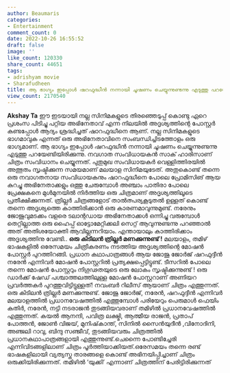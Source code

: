 ```yaml
---
author: Beaumaris
categories:
- Entertainment
comment_count: 0
date: 2022-10-26 16:55:52
draft: false
image: ''
like_count: 120330
share_count: 44651
tags:
- adrishyam movie
- Sharafudheen
title: ആ ഭാഗ്യം ഇപ്പോൾ ഷറഫുദ്ധീൻ നന്നായി ചൂഷണം ചെയ്യുന്നുണ്ടന്നു എടുത്തു പറയേണ്ടിയിരിക്കുന്നു
view_count: 2170540
---
```


**Akshay Ta** ഈ ഇടയായി നല്ല സിനിമകളുടെ തിരഞ്ഞെടുപ്പ് കൊണ്ടു ഏറെ പ്രശംസ പിടിച്ചു പറ്റിയ അഭിനേതാവ് എന്ന നിലയിൽ അദൃശ്യത്തിന്റെ പോസ്റ്റർ കണ്ടപ്പോൾ ആദ്യം ശ്രദ്ധിച്ചത് ഷാറഫുദ്ധീനെ ആണ്. നല്ല സിനിമകളുടെ ഭാഗമാവുക എന്നത് ഒരു അഭിനേതാവിനെ സംബന്ധിച്ചിടത്തോളം ഒരു ഭാഗ്യമാണ്. ആ ഭാഗ്യം ഇപ്പോൾ ഷറഫുദ്ധീൻ നന്നായി ചൂഷണം ചെയ്യുന്നുണ്ടന്നു എടുത്തു പറയേണ്ടിയിരിക്കുന്നു. നവഗാത സംവിധായകൻ സാക് ഹാരിസാണ് ചിത്രം സംവിധാനം ചെയ്യുന്നത്. പുതുമുഖ സംവിധായകർ വെള്ളിത്തിരയിൽ അത്ഭുതം സൃഷ്ടിക്കുന്ന സമയമാണ് മലയാള സിനിമയുടേത്. അതുകൊണ്ട് തന്നെ ഒരു നവാഗതനായ സംവിധായകനും ഷാറഫുദ്ധീനെ പോലെ പ്രോമിസിങ് ആയ കുറച്ചു അഭിനേതാക്കളും ഒത്തു ചേരുമ്പോൾ അഞ്ചാം പാതിരാ പോലെ പ്രേക്ഷകനെ മുൾമുനയിൽ നിർത്തിയ ഒരു ചിത്രമാണ് അദൃശ്യത്തിലൂടെ പ്രതീക്ഷിക്കുന്നത്. ത്രില്ലർ ചിത്രങ്ങളോട് താൽത്പര്യകൂടുതൽ ഉള്ളത് കൊണ്ട് തന്നെ അദൃശ്യത്തെ കാത്തിരിക്കാൻ ഒരു കാരണമാവുന്നുമുണ്ട്. നരേനും ജോജുവുമടക്കം വളരെ ടലാന്റഡായ അഭിനേതാക്കൾ ഒന്നിച്ചു വരുമ്പോൾ തെറ്റില്ലാത്ത ഒരു ഹൈപ്പ് ഓട്ടോമേറ്റിക്കലി സെറ്റ് ആവുന്നുണ്ടന്നു പറഞ്ഞാൽ അത് അതിശയോക്തി ആവില്ലന്നറിയാം. എന്തായാലും കാത്തിരിക്കാം അദൃശ്യത്തിനു വേണ്ടി.. **ഒരു കിടിലൻ ത്രില്ലർ മണക്കുന്നുണ്ട് !** മലയാളം, തമിഴ് ഭാഷകളില്‍ ഒരേസമയം ചിത്രീകരണം നടത്തിയ അദൃശ്യത്തിന്റെ മോഷൻ പോസ്റ്റർ പുറത്തിറങ്ങി. പ്രധാന കഥാപാത്രങ്ങൾ ആയ ജോജു ജോർജ് ഷറഫുദ്ദീൻ നരേൻ എന്നിവർ മോഷൻ പോസ്റ്ററിൽ പ്രത്യക്ഷപ്പെട്ടിട്ടുണ്ട്. ടീസറിൽ പോലെ തന്നെ മോഷൻ പോസ്റ്ററും നിഗൂഢതയുടെ ഒരു ലോകം സൃഷ്ടിക്കുന്നുണ്ട് ! ഒരു ഡാർക്ക് ഷേഡ് പശ്ചാത്തലത്തിലുള്ള മോഷൻ പോസ്റ്ററാണ് അണിയറ പ്രവർത്തകർ പുറത്തുവിട്ടിട്ടുള്ളത്! നവംബർ റിലീസ് ആയാണ് ചിത്രം എത്തുന്നത്. ഒരു കിടിലൻ ത്രില്ലർ മണക്കുന്നുണ്ട്. ജോജു ജോര്‍ജ്, നരേന്‍, ഷറഫുദ്ദീന്‍ എന്നിവര്‍ മലയാളത്തില്‍ പ്രധാനവേഷത്തില്‍ എത്തുമ്പോള്‍ പരിയേറും പെരുമാള്‍ ഫെയിം കതിര്‍, നരേന്‍, നട്ടി നടരാജന്‍ തുടങ്ങിയവരാണ് തമിഴില്‍ പ്രധാനവേഷത്തില്‍ എത്തുന്നത്. കയല്‍ ആനന്ദി, പവിത്ര ലക്ഷ്മി, ആത്മീയ രാജന്‍, പ്രതാപ് പോത്തന്‍, ജോണ്‍ വിജയ്, മുനിഷ്‌കാന്ത്, സിനില്‍ സൈന്‍യുദീന്‍ ,വിനോദിനി, അഞ്ജലി റാവു, ബിന്ദു സഞ്ജീവ്, തുടങ്ങിയവരും ചിത്രത്തില്‍ പ്രധാനകഥാപാത്രങ്ങളായി എത്തുന്നുണ്ട്.ചെന്നൈ പോണ്ടിച്ചേരി എന്നിവിടങ്ങളിലാണ് ചിത്രം പൂര്‍ത്തിയാക്കിയത്.ഒരേസമയം തന്നെ രണ്ട് ഭാഷകളിലായി വ്യത്യസ്ത താരങ്ങളെ കൊണ്ട് അഭിനയിപ്പിച്ചാണ് ചിത്രം ഒരുക്കിയിരിക്കുന്നത്. തമിഴില്‍ ‘യുക്കി’ എന്നാണ് ചിത്രത്തിന് പേരിട്ടിരിക്കുന്നത്
